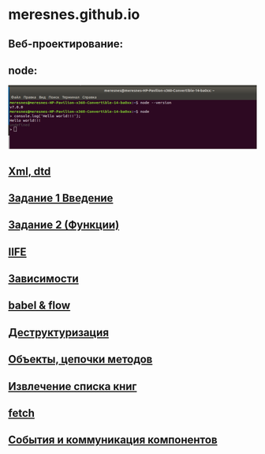 ﻿# meresnes.github.io

## Веб-проектирование: 
## node: 
!['Screen'](https://github.com/meresnes/meresnes.github.io/raw/master/web/1_lab_node/node_screen.png)

  
## [Xml, dtd](https://github.com/meresnes/meresnes.github.io/raw/master/web/2_lab_XML)  
## [Задание 1 Введение ](https://github.com/meresnes/meresnes.github.io/raw/master/web/Vvedenie)  
## [Задание 2 (Функции)](https://github.com/meresnes/meresnes.github.io/raw/master/web/zadanie_2_func)  
## [IIFE ](https://kodaktor.ru/?!=unsafe_8d256)  
## [Зависимости](https://github.com/Meresnes/meresnes.github.io/tree/master/web/Зависимости)
## [babel & flow](https://github.com/Meresnes/meresnes.github.io/tree/master/web/babel%20%26%20flow)
## [Деструктуризация](https://github.com/Meresnes/meresnes.github.io/tree/master/web/9)
## [Объекты, цепочки методов](https://github.com/Meresnes/meresnes.github.io/tree/master/web/8)
## [Извлечение списка книг](https://github.com/Meresnes/meresnes.github.io/tree/master/web/10)
## [fetch](https://github.com/Meresnes/meresnes.github.io/tree/master/web/11)
## [События и коммуникация компонентов](https://github.com/Meresnes/meresnes.github.io/tree/master/web/13)
